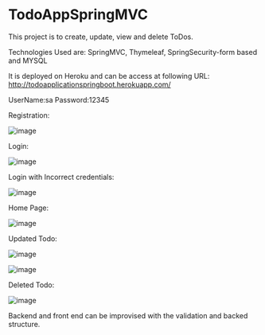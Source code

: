 # TodoAppSpringMVC
This project is to create, update, view and delete ToDos. 

Technologies Used are:
SpringMVC, Thymeleaf, SpringSecurity-form based and MYSQL

It is deployed on Heroku and can be access at following URL:
http://todoapplicationspringboot.herokuapp.com/

UserName:sa
Password:12345


Registration:

![image](https://user-images.githubusercontent.com/59464659/166929562-0c28fd29-e566-464a-8a5e-cedd608597ea.png)

Login:

![image](https://user-images.githubusercontent.com/59464659/166929639-c99d044f-97b0-43d3-a88c-f7e181d714ca.png)

Login with Incorrect credentials:

![image](https://user-images.githubusercontent.com/59464659/167926067-587ecec9-9831-4c72-aa91-3a8a81ac1a01.png)

Home Page:

![image](https://user-images.githubusercontent.com/59464659/167926916-ddf766bc-d88d-4386-84d1-8e30c31c1460.png)

Updated Todo:

![image](https://user-images.githubusercontent.com/59464659/167927092-7ff3974e-ba24-4a92-ab70-f7b206bfed94.png)

![image](https://user-images.githubusercontent.com/59464659/167927170-e5aea527-8c19-4378-a0be-9765cac4d357.png)

Deleted Todo:

![image](https://user-images.githubusercontent.com/59464659/167927241-0b6e9cbb-4a51-4ef2-bd22-382e0fa4e5a1.png)


Backend and front end can be improvised with the validation and backed structure. 

